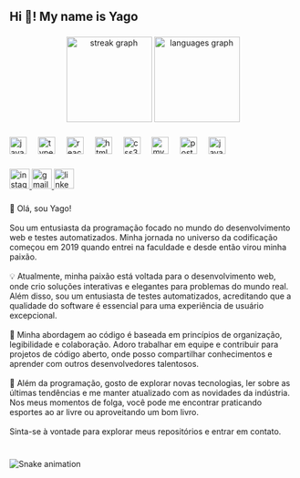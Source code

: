 <h2 align="left">Hi 👋! My name is Yago</h2>

###

<div align="center">
  <img src="https://streak-stats.demolab.com?user=yagolc&locale=en&mode=daily&theme=dracula&hide_border=false&border_radius=5" height="150" alt="streak graph"  />
  <img src="https://github-readme-stats.vercel.app/api/top-langs?username=yagolc&locale=en&hide_title=false&layout=compact&card_width=320&langs_count=5&theme=dracula&hide_border=false" height="150" alt="languages graph"  />
</div>

###

<div align="left">
  <img src="https://cdn.jsdelivr.net/gh/devicons/devicon/icons/javascript/javascript-original.svg" height="30" alt="javascript logo"  />
  <img width="12" />
  <img src="https://cdn.jsdelivr.net/gh/devicons/devicon/icons/typescript/typescript-original.svg" height="30" alt="typescript logo"  />
  <img width="12" />
  <img src="https://cdn.jsdelivr.net/gh/devicons/devicon/icons/react/react-original.svg" height="30" alt="react logo"  />
  <img width="12" />
  <img src="https://cdn.jsdelivr.net/gh/devicons/devicon/icons/html5/html5-original.svg" height="30" alt="html5 logo"  />
  <img width="12" />
  <img src="https://cdn.jsdelivr.net/gh/devicons/devicon/icons/css3/css3-original.svg" height="30" alt="css3 logo"  />
  <img width="12" />
  <img src="https://cdn.jsdelivr.net/gh/devicons/devicon/icons/mysql/mysql-original.svg" height="30" alt="mysql logo"  />
  <img width="12" />
  <img src="https://cdn.jsdelivr.net/gh/devicons/devicon/icons/postgresql/postgresql-original.svg" height="30" alt="postgresql logo"  />
  <img width="12" />
  <img src="https://cdn.jsdelivr.net/gh/devicons/devicon/icons/java/java-original.svg" height="30" alt="java logo"  />
</div>

###

<div align="left">
  <a href="https://www.instagram.com/yago_capistrano/" target="_blank">
    <img src="https://img.shields.io/static/v1?message=Instagram&logo=instagram&label=&color=E4405F&logoColor=white&labelColor=&style=for-the-badge" height="35" alt="instagram logo"  />
  </a>
  <a href="yagolimacapistrano@gmail.com" target="_blank">
    <img src="https://img.shields.io/static/v1?message=Gmail&logo=gmail&label=&color=D14836&logoColor=white&labelColor=&style=for-the-badge" height="35" alt="gmail logo"  />
  </a>
  <a href="https://www.linkedin.com/in/yago-lima-capistrano-3b9b20237/" target="_blank">
    <img src="https://img.shields.io/static/v1?message=LinkedIn&logo=linkedin&label=&color=0077B5&logoColor=white&labelColor=&style=for-the-badge" height="35" alt="linkedin logo"  />
  </a>
</div>

###

<p align="left">👋 Olá, sou Yago!<br><br>Sou um entusiasta da programação focado no mundo do desenvolvimento web e testes automatizados. Minha jornada no universo da codificação começou em 2019 quando entrei na faculdade e desde então virou minha paixão.<br><br>💡 Atualmente, minha paixão está voltada para o desenvolvimento web, onde crio soluções interativas e elegantes para problemas do mundo real. Além disso, sou um entusiasta de testes automatizados, acreditando que a qualidade do software é essencial para uma experiência de usuário excepcional.<br><br>🌟 Minha abordagem ao código é baseada em princípios de organização, legibilidade e colaboração. Adoro trabalhar em equipe e contribuir para projetos de código aberto, onde posso compartilhar conhecimentos e aprender com outros desenvolvedores talentosos.<br><br>🚀 Além da programação, gosto de explorar novas tecnologias, ler sobre as últimas tendências e me manter atualizado com as novidades da indústria. Nos meus momentos de folga, você pode me encontrar praticando esportes ao ar livre ou aproveitando um bom livro.<br><br>Sinta-se à vontade para explorar meus repositórios e entrar em contato.</p>

###

<br clear="both">

<img src="https://raw.githubusercontent.com/yagolc/yagolc/output/snake.svg" alt="Snake animation" />

###
